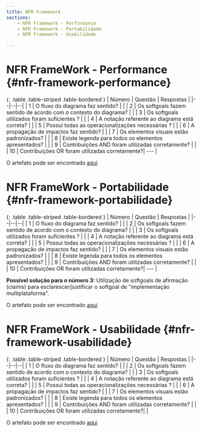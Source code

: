 ```yaml
---
title: NFR Framework
sections:
    - NFR Framework - Performance
    - NFR Framework - Portabilidade
    - NFR Framework - Usabilidade

---
```



# NFR FrameWork - Performance {#nfr-framework-performance}

<div class="table-responsive">

{: .table .table-striped .table-bordered }
| Número | Questão | Respostas |
|--|--|--|
| 1 | O fluxo do diagrama faz sentido? |  <i class="fa fa-check fa-lg" style="color: #089969"></i> |
| 2 | Os softgoals fazem sentido de acordo com o contexto do diagrama? | <i class="fa fa-check fa-lg" style="color: #089969"></i> |
| 3 | Os softgoals utilizados foram suficientes ? |  <i class="fa fa-check fa-lg" style="color: #089969"></i> |
| 4 | A notação referente ao diagrama está correta? |  <i class="fa fa-check fa-lg" style="color: #089969"></i> |
| 5 | Possui todas as operacionalizações necessárias ? |  <i class="fa fa-check fa-lg" style="color: #089969"></i> |
| 6 | A propagação de impactos faz sentido? |  <i class="fa fa-check fa-lg" style="color: #089969"></i> |
| 7 | Os elementos visuais estão padronizados? |  <i class="fa fa-check fa-lg" style="color: #089969"></i> |
| 8 | Existe legenda para todos os elementos apresentados? |  <i class="fa fa-check fa-lg" style="color: #089969"></i> |
| 9 | Contribuições AND foram utilizadas corretamente? |  <i class="fa fa-check fa-lg" style="color: #089969"></i> |
| 10 | Contribuições OR foram utilizadas corretamente?| --- |

</div>

O artefato pode ser encontrado [aqui](https://requisitos-de-software.github.io/2020.2-Wikipedia/modelagem-II.html#nfr-performance)

# NFR FrameWork - Portabilidade {#nfr-framework-portabilidade}



<div class="table-responsive">

{: .table .table-striped .table-bordered }
| Número | Questão | Respostas |
|--|--|--|
| 1 | O fluxo do diagrama faz sentido? |  <i class="fa fa-check fa-lg" style="color: #089969"></i> |
| 2 | Os softgoals fazem sentido de acordo com o contexto do diagrama? | <i class="fa fa-check fa-lg" style="color: #089969"></i> |
| 3 | Os softgoals utilizados foram suficientes ? | <i class="fa fa-times fa-lg" style="color: red"></i> |
| 4 | A notação referente ao diagrama está correta? |  <i class="fa fa-check fa-lg" style="color: #089969"></i> |
| 5 | Possui todas as operacionalizações necessárias ? |  <i class="fa fa-check fa-lg" style="color: #089969"></i> |
| 6 | A propagação de impactos faz sentido? |  <i class="fa fa-check fa-lg" style="color: #089969"></i> |
| 7 | Os elementos visuais estão padronizados? |  <i class="fa fa-check fa-lg" style="color: #089969"></i> |
| 8 | Existe legenda para todos os elementos apresentados? |  <i class="fa fa-check fa-lg" style="color: #089969"></i> |
| 9 | Contribuições AND foram utilizadas corretamente? |  <i class="fa fa-check fa-lg" style="color: #089969"></i> |
| 10 | Contribuições OR foram utilizadas corretamente?| --- |

</div>

__Possível solução para o número 3:__ Utilização de softgoals de afirmação (claims) para esclarescer/justificar o softgoal de "implementação multiplataforma".

O artefato pode ser encontrado [aqui](https://requisitos-de-software.github.io/2020.2-Wikipedia/modelagem-II.html#nfr-portabilidade)

# NFR FrameWork - Usabilidade {#nfr-framework-usabilidade}

<div class="table-responsive">

{: .table .table-striped .table-bordered }
| Número | Questão | Respostas |
|--|--|--|
| 1 | O fluxo do diagrama faz sentido? |  <i class="fa fa-check fa-lg" style="color: #089969"></i> |
| 2 | Os softgoals fazem sentido de acordo com o contexto do diagrama? | <i class="fa fa-check fa-lg" style="color: #089969"></i> |
| 3 | Os softgoals utilizados foram suficientes ? |  <i class="fa fa-check fa-lg" style="color: #089969"></i> |
| 4 | A notação referente ao diagrama está correta? |  <i class="fa fa-check fa-lg" style="color: #089969"></i> |
| 5 | Possui todas as operacionalizações necessárias ? |  <i class="fa fa-check fa-lg" style="color: #089969"></i> |
| 6 | A propagação de impactos faz sentido? |  <i class="fa fa-check fa-lg" style="color: #089969"></i> |
| 7 | Os elementos visuais estão padronizados? |  <i class="fa fa-check fa-lg" style="color: #089969"></i> |
| 8 | Existe legenda para todos os elementos apresentados? |  <i class="fa fa-check fa-lg" style="color: #089969"></i> |
| 9 | Contribuições AND foram utilizadas corretamente? |  <i class="fa fa-check fa-lg" style="color: #089969"></i> |
| 10 | Contribuições OR foram utilizadas corretamente?| <i class="fa fa-check fa-lg" style="color: #089969"></i> |

</div>

O artefato pode ser encontrado [aqui](https://requisitos-de-software.github.io/2020.2-Wikipedia/modelagem-II.html#nfr-usabilidade)
